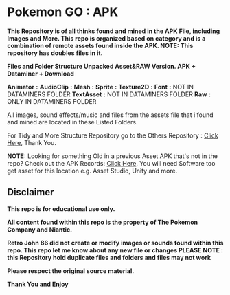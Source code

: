# __**Pokemon GO**__ __**:**__ __**APK**__

**This Repository is of all thinks found and mined in the APK File, including Images and More. This repo is organized based on category and is a combination of remote assets found inside the APK. NOTE: This repository has doubles files in it.**

__**Files and Folder Structure Unpacked Asset&RAW Version. APK + Dataminer + Download**__

**Animator** **:**
**AudioClip** **:** 
**Mesh** **:**
**Sprite** **:**
**Texture2D** **:**
**Font** **:** NOT IN DATAMINERS FOLDER
**TextAsset** **:** NOT IN DATAMINERS FOLDER
**Raw** **:** ONLY IN DATAMINERS FOLDER

All images, sound effects/music and files from the assets file that i found and mined are located in these Listed Folders.

For Tidy and More Structure Repository go to the Others Repository : [Click Here](https://github.com/RetroJohn86?tab=repositories), Thank You.

**NOTE:** Looking for something Old in a previous Asset APK that's not in the repo? Check out the APK Records: [Click Here](https://mega.nz/folder/B6Qn3ahS#TCNhmVq3bklCpalAzYbcDQ). You will need Software too get asset for this location e.g. Asset Studio, Unity and more.

## __**Disclaimer**__

**This repo is for educational use only.**

**All content found within this repo is the property of The Pokemon Company and Niantic.**

**Retro John 86 did not create or modify images or sounds found within this repo. This repo let me know about any new file or changes PLEASE NOTE : this Repository hold duplicate files and folders and files may not work**

**Please respect the original source material.**

__**Thank You and Enjoy**__
